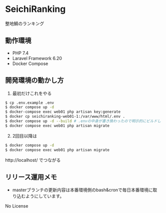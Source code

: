 # SeichiRanking
整地鯖のランキング

## 動作環境
- PHP 7.4
- Laravel Framework 6.20
- Docker Compose

## 開発環境の動かし方

1. 最初だけこれをやる

```bash
$ cp .env.example .env
$ docker compose up -d
$ docker-compose exec web01 php artisan key:generate
$ docker cp seichiranking-web01-1:/var/www/html/.env .
$ docker compose up -d --build # .envの中身が書き換わったので明示的にビルドし直し
$ docker compose exec web01 php artisan migrate
```

2. 2回目以降は

```bash
$ docker compose up -d
$ docker compose exec web01 php artisan migrate
```

http://localhost/ でつながる

## リリース運用メモ
- masterブランチの更新内容は本番環境側のbash&cronで毎日本番環境に取り込むようにしています。

No License
